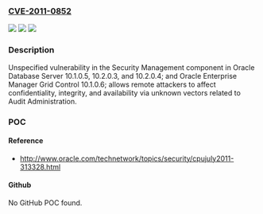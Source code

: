 ### [CVE-2011-0852](https://cve.mitre.org/cgi-bin/cvename.cgi?name=CVE-2011-0852)
![](https://img.shields.io/static/v1?label=Product&message=n%2Fa&color=blue)
![](https://img.shields.io/static/v1?label=Version&message=n%2Fa&color=blue)
![](https://img.shields.io/static/v1?label=Vulnerability&message=n%2Fa&color=brighgreen)

### Description

Unspecified vulnerability in the Security Management component in Oracle Database Server 10.1.0.5, 10.2.0.3, and 10.2.0.4; and Oracle Enterprise Manager Grid Control 10.1.0.6; allows remote attackers to affect confidentiality, integrity, and availability via unknown vectors related to Audit Administration.

### POC

#### Reference
- http://www.oracle.com/technetwork/topics/security/cpujuly2011-313328.html

#### Github
No GitHub POC found.

